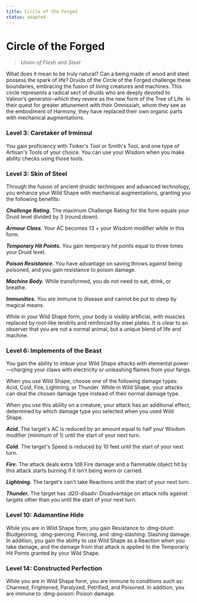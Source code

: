 ```yaml
---
title: Circle of the Forged
status: adapted
---
```


# Circle of the Forged

> *Union of Flesh and Steel*

What does it mean to be truly natural? Can a being made of wood and steel possess the spark of life? Druids of the Circle of the Forged challenge these boundaries, embracing the fusion of living creatures and machines. This circle represents a radical sect of druids who are deeply devoted to Valinor’s generator–which they revere as the new form of the Tree of Life. In their quest for greater attunement with their Omnissiah, whom they see as the embodiment of Harmony, they have replaced their own organic parts with mechanical augmentations.

### Level 3: Caretaker of Irminsul

You gain proficiency with Tinker's Tool or Smith's Tool, and one type of Artisan's Tools of your choice. You can use your Wisdom when you make ability checks using those tools.

### Level 3: Skin of Steel

Through the fusion of ancient druidic techniques and advanced technology, you enhance your Wild Shape with mechanical augmentations, granting you the following benefits:

***Challenge Rating***. The maximum Challenge Rating for the form equals your Druid level divided by 3 (round down).

***Armour Class.*** Your AC becomes 13 + your Wisdom modifier while in this form.

***Temporary Hit Points.*** You gain temporary hit points equal to three times your Druid level.

***Poison Resistance.*** You have advantage on saving throws against being poisoned, and you gain resistance to poison damage.

***Machine Body.*** While transformed, you do not need to eat, drink, or breathe.

***Immunities.*** You are immune to disease and cannot be put to sleep by magical means.

While in your Wild Shape form, your body is visibly artificial, with muscles replaced by root-like tendrils and reinforced by steel plates. It is clear to an observer that you are not a normal animal, but a unique blend of life and machine.

### Level 6: Implements of the Beast

You gain the ability to imbue your Wild Shape attacks with elemental power—charging your claws with electricity or unleashing flames from your fangs.

When you use Wild Shape, choose one of the following damage types: Acid, Cold, Fire, Lightning, or Thunder. While in Wild Shape, your attacks can deal the chosen damage type instead of their normal damage type.

When you use this ability on a creature, your attack has an additional effect, determined by which damage type you selected when you used Wild Shape.

***Acid.*** The target's AC is reduced by an amount equal to half your Wisdom modifier (minimum of 1) until the start of your next turn.

***Cold.*** The target's Speed is reduced by 10 feet until the start of your next turn.

***Fire.*** The attack deals extra 1d8 Fire damage and a flammable object hit by this attack starts burning if it isn't being worn or carried.

***Lightning.*** The target's can't take Reactions until the start of your next turn.

***Thunder.*** The target has :d20-disadv: Disadvantage on attack rolls against targets other than you until the start of your next turn.

### Level 10: Adamantine Hide 

While you are in Wild Shape form, you gain Resistance to :dmg-blunt: Bludgeoning, :dmg-piercing: Piercing, and :dmg-slashing: Slashing damage. In addition, you gain the ability to use Wild Shape as a Reaction when you take damage, and the damage from that attack is applied to the Temporariy Hit Points granted by your Wild Shape.

### Level 14: Constructed Perfection

While you are in Wild Shape form, you are immune to conditions such as: Charmed, Frightened, Paralyzed, Petrified, and Poisoned. In addition, you are immune to :dmg-poison: Poison damage.